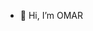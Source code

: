 - 👋 Hi, I’m OMAR
<!---
- 📫 Socials : 

<!---
OMARomd23/OMARomd23 is a ✨ special ✨ repository because its `README.md` (this file) appears on your GitHub profile.
You can click the Preview link to take a look at your changes.
--->
